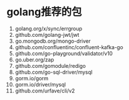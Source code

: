 # golang推荐的包

1. golang.org/x/sync/errgroup
2. github.com/golang-jwt/jwt
3. go.mongodb.org/mongo-driver
4. github.com/confluentinc/confluent-kafka-go
5. github.com/go-playground/validator/v10
6. go.uber.org/zap
7. github.com/gomodule/redigo
8. github.com/go-sql-driver/mysql
9. gorm.io/gorm
10. gorm.io/driver/mysql
11. github.com/urfave/cli/v2